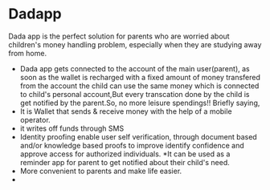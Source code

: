 # Dadapp

Dada app is the perfect solution for parents who are worried about children's money handling problem, especially when they are studying away from home.
* Dada app gets connected to the account of the main user(parent), as soon as the wallet is recharged with a fixed amount of money transfered from the account the child can use the same money which is connected to child's personal account,But every transcation done by the child is get notified by the parent.So, no more leisure spendings!!
Briefly saying,
* It is Wallet that sends & receive money with the help of a mobile operator. 
* it writes off funds through SMS
* Identity proofing enable user self verification, through document based and/or knowledge based proofs to improve identify confidence and approve access for authorized individuals.
*It can be used as a reminder app for parent to get notified about their child's need.
* More convenient to parents and make life easier.
* 
